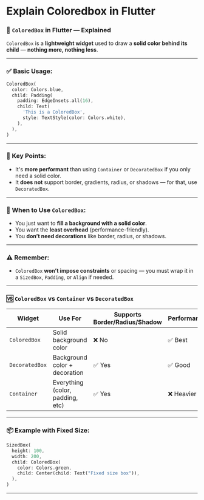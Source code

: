 # Explain Coloredbox in Flutter

### 🎨 `ColoredBox` in Flutter — Explained

`ColoredBox` is a **lightweight widget** used to draw a **solid color behind its child** — **nothing more, nothing less**.

---

### ✅ Basic Usage:

```dart
ColoredBox(
  color: Colors.blue,
  child: Padding(
    padding: EdgeInsets.all(16),
    child: Text(
      'This is a ColoredBox',
      style: TextStyle(color: Colors.white),
    ),
  ),
)
```

---

### 🧠 Key Points:

* It's **more performant** than using `Container` or `DecoratedBox` if you only need a solid color.
* It **does not** support border, gradients, radius, or shadows — for that, use `DecoratedBox`.

---

### 🔬 When to Use `ColoredBox`:

* You just want to **fill a background with a solid color**.
* You want the **least overhead** (performance-friendly).
* You **don’t need decorations** like border, radius, or shadows.

---

### ⚠️ Remember:

* `ColoredBox` **won’t impose constraints** or spacing — you must wrap it in a `SizedBox`, `Padding`, or `Align` if needed.

---

### 🆚 `ColoredBox` vs `Container` vs `DecoratedBox`

| Widget         | Use For                          | Supports Border/Radius/Shadow | Performance |
| -------------- | -------------------------------- | ----------------------------- | ----------- |
| `ColoredBox`   | Solid background color           | ❌ No                          | ✅ Best      |
| `DecoratedBox` | Background color + decoration    | ✅ Yes                         | ✅ Good      |
| `Container`    | Everything (color, padding, etc) | ✅ Yes                         | ❌ Heavier   |

---

### 📦 Example with Fixed Size:

```dart
SizedBox(
  height: 100,
  width: 200,
  child: ColoredBox(
    color: Colors.green,
    child: Center(child: Text("Fixed size box")),
  ),
)
```

---
